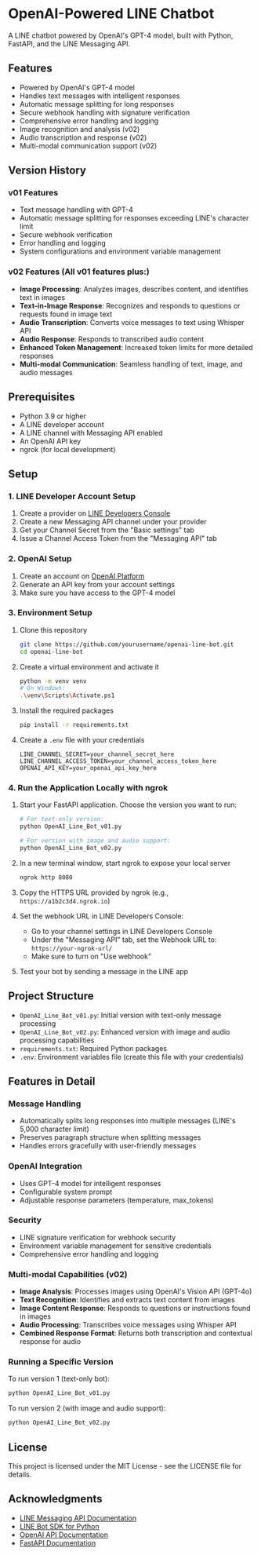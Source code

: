 # OpenAI-Powered LINE Chatbot

A LINE chatbot powered by OpenAI's GPT-4 model, built with Python, FastAPI, and the LINE Messaging API.

## Features

- Powered by OpenAI's GPT-4 model
- Handles text messages with intelligent responses
- Automatic message splitting for long responses
- Secure webhook handling with signature verification
- Comprehensive error handling and logging
- Image recognition and analysis (v02)
- Audio transcription and response (v02)
- Multi-modal communication support (v02)

## Version History

### v01 Features
- Text message handling with GPT-4
- Automatic message splitting for responses exceeding LINE's character limit
- Secure webhook verification
- Error handling and logging
- System configurations and environment variable management

### v02 Features (All v01 features plus:)
- **Image Processing**: Analyzes images, describes content, and identifies text in images
- **Text-in-Image Response**: Recognizes and responds to questions or requests found in image text
- **Audio Transcription**: Converts voice messages to text using Whisper API
- **Audio Response**: Responds to transcribed audio content
- **Enhanced Token Management**: Increased token limits for more detailed responses
- **Multi-modal Communication**: Seamless handling of text, image, and audio messages

## Prerequisites

- Python 3.9 or higher
- A LINE developer account
- A LINE channel with Messaging API enabled
- An OpenAI API key
- ngrok (for local development)

## Setup

### 1. LINE Developer Account Setup

1. Create a provider on [LINE Developers Console](https://developers.line.biz/console/)
2. Create a new Messaging API channel under your provider
3. Get your Channel Secret from the "Basic settings" tab
4. Issue a Channel Access Token from the "Messaging API" tab

### 2. OpenAI Setup

1. Create an account on [OpenAI Platform](https://platform.openai.com/)
2. Generate an API key from your account settings
3. Make sure you have access to the GPT-4 model

### 3. Environment Setup

1. Clone this repository
   ```bash
   git clone https://github.com/yourusername/openai-line-bot.git
   cd openai-line-bot
   ```

2. Create a virtual environment and activate it
   ```bash
   python -m venv venv
   # On Windows:
   .\venv\Scripts\Activate.ps1
   ```

3. Install the required packages
   ```bash
   pip install -r requirements.txt
   ```

4. Create a `.env` file with your credentials
   ```
   LINE_CHANNEL_SECRET=your_channel_secret_here
   LINE_CHANNEL_ACCESS_TOKEN=your_channel_access_token_here
   OPENAI_API_KEY=your_openai_api_key_here
   ```

### 4. Run the Application Locally with ngrok

1. Start your FastAPI application. Choose the version you want to run:
   ```bash
   # For text-only version:
   python OpenAI_Line_Bot_v01.py
   
   # For version with image and audio support:
   python OpenAI_Line_Bot_v02.py
   ```

2. In a new terminal window, start ngrok to expose your local server
   ```bash
   ngrok http 8080
   ```

3. Copy the HTTPS URL provided by ngrok (e.g., `https://a1b2c3d4.ngrok.io`)

4. Set the webhook URL in LINE Developers Console:
   - Go to your channel settings in LINE Developers Console
   - Under the "Messaging API" tab, set the Webhook URL to:
     `https://your-ngrok-url/`
   - Make sure to turn on "Use webhook"

5. Test your bot by sending a message in the LINE app

## Project Structure

- `OpenAI_Line_Bot_v01.py`: Initial version with text-only message processing
- `OpenAI_Line_Bot_v02.py`: Enhanced version with image and audio processing capabilities
- `requirements.txt`: Required Python packages
- `.env`: Environment variables file (create this file with your credentials)

## Features in Detail

### Message Handling
- Automatically splits long responses into multiple messages (LINE's 5,000 character limit)
- Preserves paragraph structure when splitting messages
- Handles errors gracefully with user-friendly messages

### OpenAI Integration
- Uses GPT-4 model for intelligent responses
- Configurable system prompt
- Adjustable response parameters (temperature, max_tokens)

### Security
- LINE signature verification for webhook security
- Environment variable management for sensitive credentials
- Comprehensive error handling and logging

### Multi-modal Capabilities (v02)
- **Image Analysis**: Processes images using OpenAI's Vision API (GPT-4o)
- **Text Recognition**: Identifies and extracts text content from images
- **Image Content Response**: Responds to questions or instructions found in images
- **Audio Processing**: Transcribes voice messages using Whisper API
- **Combined Response Format**: Returns both transcription and contextual response for audio

### Running a Specific Version
To run version 1 (text-only bot):
```bash
python OpenAI_Line_Bot_v01.py
```

To run version 2 (with image and audio support):
```bash
python OpenAI_Line_Bot_v02.py
```

## License

This project is licensed under the MIT License - see the LICENSE file for details.

## Acknowledgments

- [LINE Messaging API Documentation](https://developers.line.biz/en/docs/messaging-api/)
- [LINE Bot SDK for Python](https://github.com/line/line-bot-sdk-python)
- [OpenAI API Documentation](https://platform.openai.com/docs/api-reference)
- [FastAPI Documentation](https://fastapi.tiangolo.com/) 